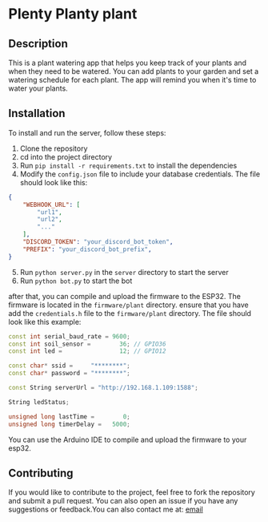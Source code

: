 # Plenty Planty plant

## Description
This is a plant watering app that helps you keep track of your plants and when they need to be watered. You can add plants to your garden and set a watering schedule for each plant. The app will remind you when it's time to water your plants.

## Installation
To install and run the server, follow these steps:
1. Clone the repository
2. cd into the project directory
3. Run `pip install -r requirements.txt` to install the dependencies
4. Modify the `config.json` file to include your database credentials. The file should look like this:
```json
{
    "WEBHOOK_URL": [
        "url1",
        "url2",
        "..."
    ], 
    "DISCORD_TOKEN": "your_discord_bot_token",
    "PREFIX": "your_discord_bot_prefix",
}
```
5. Run `python server.py` in the `server` directory to start the server
6. Run `python bot.py` to start the bot

after that, you can compile and upload the firmware to the ESP32. The firmware is located in the `firmware/plant` directory.
ensure that you have add the `credentials.h` file to the `firmware/plant` directory. The file should look like this example:
```cpp
const int serial_baud_rate = 9600;
const int soil_sensor =        36; // GPIO36
const int led =                12; // GPIO12

const char* ssid =     "********";
const char* password = "********";

const String serverUrl = "http://192.168.1.109:1588";

String ledStatus;

unsigned long lastTime =        0;
unsigned long timerDelay =   5000;
```
You can use the Arduino IDE to compile and upload the firmware to your esp32.

## Contributing
If you would like to contribute to the project, feel free to fork the repository and submit a pull request. You can also open an issue if you have any suggestions or feedback.You can also contact me at: [email](mailto:fabiowu20070806@gmail.com)
